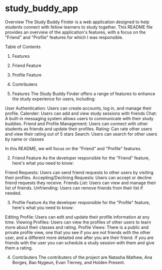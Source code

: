 # study_buddy_app

Overview
The Study Buddy Finder is a web application designed to help students connect with fellow learners to study together. This README file provides an overview of the application's features, with a focus on the "Friend" and "Profile" features for which I was responsible.

Table of Contents
1. Features
2. Friend Feature
3. Profile Feature
4. Contributers


1. Features
The Study Buddy Finder offers a range of features to enhance the study experience for users, including:

User Authentication: Users can create accounts, log in, and manage their profile.
Calender: Users can add and view study sessions with friends
Chat: A built-in messaging system allows users to communicate with their study buddies.
Friend and Profile Management: Users can connect with other students as friends and update their profiles.
Rating: Can rate other users and view their rating out of 5 stars
Search: Users can search for other users by name or classes

In this README, we will focus on the "Friend" and "Profile" features.

2. Friend Feature
As the developer responsible for the "Friend" feature, here's what you need to know:

Friend Requests: Users can send friend requests to other users by visiting their profiles.
Accepting/Declining Requests: Users can accept or decline friend requests they receive.
Friends List: Users can view and manage their list of friends.
Unfriending: Users can remove friends from their list if needed.

3. Profile Feature
As the developer responsible for the "Profile" feature, here's what you need to know:

Editing Profile: Users can edit and update their profile information at any time.
Viewing Profiles: Users can view the profiles of other users to learn more about their classes and rating.
Profile Views: There is a public and private profile view, one that you see if you are not friends with the other user, and a different more detailed one after you are their friend. If you are friends with the user you can schedule a study session with them and give them a rating. 

4. Contributers
The contributers of the project are Natasha Mathew, Ana Borges, Bao Nygeun, Evan Tierney, and Holden Present.




